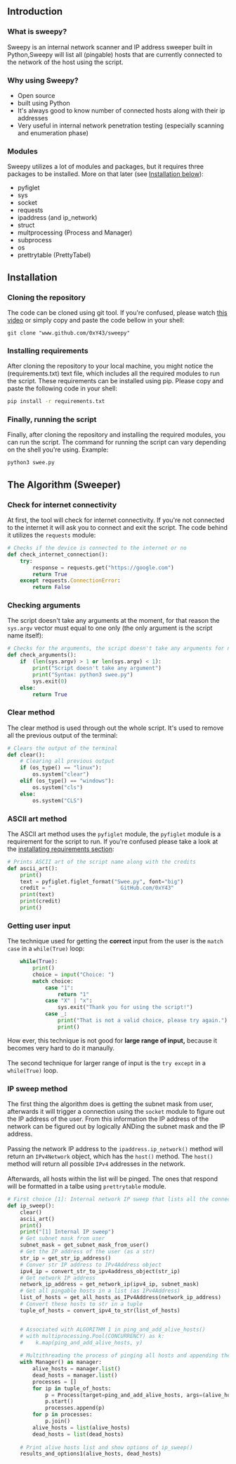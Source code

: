 ## Introduction
### What is sweepy?
Sweepy is an internal network scanner and IP address sweeper built in Python,Sweepy will list all (pingable) hosts that are currently connected to the network of the host using the script.

### Why using Sweepy?
- Open source
- built using Python
- It's always good to know number of connected hosts along with their ip addresses
- Very useful in internal network penetration testing (especially scanning and enumeration phase)

### Modules
Sweepy utilizes a lot of modules and packages, but it requires three packages to be installed. More on that later (see [Installation below](#installation)):
- pyfiglet
- sys
- socket
- requests
- ipaddress (and ip_network)
- struct
- multprocessing (Process and Manager)
- subprocess
- os
- prettrytable (PrettyTabel)

## Installation
### Cloning the repository
The code can be cloned using git tool. If you're confused, please watch [this video](https://www.youtube.com/watch?v=q9wc7hUrW8U) or simply copy and paste the code bellow in your shell:
```
git clone "www.github.com/0xY43/sweepy"
```

### Installing requirements
After cloning the repository to your local machine, you might notice the (requirements.txt) text file, which includes all the required modules to run the script. These requirements can be installed using pip. Please copy and paste the following code in your shell:
```bash
pip install -r requirements.txt
```

### Finally, running the script
Finally, after cloning the repository and installing the required modules, you can run the script. The command for running the script can vary depending on the shell you're using. Example:
```bash
python3 swee.py
```

## The Algorithm (Sweeper)

### Check for internet connectivity
At first, the tool will check for internet connectivity. If you're not connected to the internet it will ask you to connect and exit the script. The code behind it utilizes the `requests` module:
```python
# Checks if the device is connected to the internet or no
def check_internet_connection():
    try:
        response = requests.get("https://google.com")
        return True
    except requests.ConnectionError:
        return False

```

### Checking arguments
The script doesn't take any arguments at the moment, for that reason the `sys.argv` vector must equal to one only (the only argument is the script name itself):
```python
# Checks for the arguments, the script doesn't take any arguments for now
def check_arguments():
    if  (len(sys.argv) > 1 or len(sys.argv) < 1):
        print("Script doesn't take any argument")
        print("Syntax: python3 swee.py")
        sys.exit(0)
    else:
        return True
```

### Clear method
The clear method is used through out the whole script. It's used to remove all the previous output of the terminal:
```python
# Clears the output of the terminal
def clear():
    # Clearing all previous output
    if (os_type() == "linux"):
        os.system("clear")
    elif (os_type() == "windows"):
        os.system("cls")
    else:
        os.system("CLS")
```

### ASCII art method
The ASCII art method uses the `pyfiglet` module, the `pyfiglet` module is a requirement for the script to run. If you're confused please take a look at the [installating requirements section](#installing-requirements):
```python
# Prints ASCII art of the script name along with the credits
def ascii_art():
    print()
    text = pyfiglet.figlet_format("Swee.py", font="big")
    credit = "                      GitHub.com/0xY43"
    print(text)
    print(credit)
    print()
```

### Getting user input
The technique used for getting the **correct** input from the user is the `match case` in a `while(True)` loop:
```python
    while(True):
        print()
        choice = input("Choice: ")
        match choice:
            case "1":
                return "1"
            case "X" | "x":
                sys.exit("Thank you for using the script!")
            case _:
                print("That is not a valid choice, please try again.")
                print()

```
How ever, this technique is not good for **large range of input,** because it becomes very hard to do it manaully.
<br>
\
The second technique for larger range of input is the `try except` in a `while(True)` loop.

### IP sweep method
The first thing the algorithm does is getting the subnet mask from user, afterwards it will trigger a connection using the `socket` module to figure out the IP address of the user. From this information the IP address of the network can be figured out by logically ANDing the subnet mask and the IP address. <br>
\
Passing the network IP address to the `ipaddress.ip_network()` method will return an `IPv4Network` object, which has the `host()` method. The `host()` method will return all possible `IPv4` addresses in the network.
<br>
\
Afterwards, all hosts within the list will be pinged. The ones that respond will be formatted in a talbe using `prettrytable` module.
```python
# First choice [1]: Internal network IP sweep that lists all the connected alive hosts
def ip_sweep():
    clear()
    ascii_art()
    print()
    print("[1] Internal IP sweep")
    # Get subnet mask from user
    subnet_mask = get_subnet_mask_from_user()
    # Get the IP address of the user (as a str)
    str_ip = get_str_ip_address()
    # Conver str IP address to IPv4Address object
    ipv4_ip = convert_str_to_ipv4address_object(str_ip)
    # Get network IP address
    network_ip_address = get_network_ip(ipv4_ip, subnet_mask)
    # Get all pingable hosts in a list (as IPv4Address)
    list_of_hosts = get_all_hosts_as_IPv4Address(network_ip_address)
    # Convert these hosts to str in a tuple
    tuple_of_hosts = convert_ipv4_to_str(list_of_hosts)


    # Associated with ALGORITHM 1 in ping_and_add_alive_hosts()
    # with multiprocessing.Pool(CONCURRENCY) as k:
    #    k.map(ping_and_add_alive_hosts, y)
    
    # Multithreading the process of pinging all hosts and appending them to their corresponding list
    with Manager() as manager:
        alive_hosts = manager.list()
        dead_hosts = manager.list()
        processes = []
        for ip in tuple_of_hosts:
            p = Process(target=ping_and_add_alive_hosts, args=(alive_hosts, dead_hosts, ip))
            p.start()
            processes.append(p)
        for p in processes:
            p.join()
        alive_hosts = list(alive_hosts)
        dead_hosts = list(dead_hosts)
        
    # Print alive hosts list and show options of ip_sweep()
    results_and_options1(alive_hosts, dead_hosts)
```
